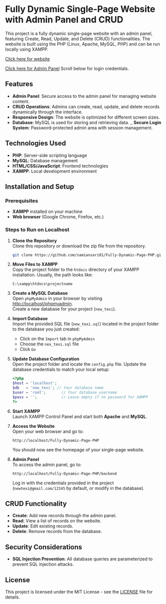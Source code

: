 
# Fully Dynamic Single-Page Website with Admin Panel and CRUD

This project is a fully dynamic single-page website with an admin panel, featuring Create, Read, Update, and Delete (CRUD) functionalities. The website is built using the PHP (Linux, Apache, MySQL, PHP) and can be run locally using XAMPP.

[Click here for website](http://taxi-service.kesug.com)


[Click here for Admin Panel](http://taxi-service.kesug.com/backend)   Scroll below for login credentials.

## Features

- **Admin Panel**: Secure access to the admin panel for managing website content.
- **CRUD Operations**: Admins can create, read, update, and delete records dynamically through the interface.
- **Responsive Design**: The website is optimized for different screen sizes.
- **Database**: MySQL is used for storing and retrieving data.
_ **Secure Login System**: Password-protected admin area with session management.

## Technologies Used

- **PHP**: Server-side scripting language
- **MySQL**: Database management
- **HTML/CSS/JavaScript**: Frontend technologies
- **XAMPP**: Local development environment

## Installation and Setup

### Prerequisites

- **XAMPP** installed on your machine
- **Web browser** (Google Chrome, Firefox, etc.)

### Steps to Run on Localhost

1. **Clone the Repository**  
   Clone this repository or download the zip file from the repository.

   ```bash
   git clone https://github.com/samiansari01/Fully-Dynamic-Page-PHP.git
   ```

2. **Move Files to XAMPP**  
   Copy the project folder to the `htdocs` directory of your XAMPP installation. Usually, the path looks like:

   ```
   C:\xampp\htdocs\projectname
   ```

3. **Create a MySQL Database**  
   Open `phpMyAdmin` in your browser by visiting [http://localhost/phpmyadmin](http://localhost/phpmyadmin).  
   Create a new database for your project (`new_texi`).

4. **Import Database**  
   Import the provided SQL file (`new_texi.sql`) located in the project folder to the database you just created:
   
   - Click on the `Import` tab in `phpMyAdmin`
   - Choose the `nex_texi.sql` file
   - Click `Go`

5. **Update Database Configuration**  
   Open the project folder and locate the `config.php` file. Update the database credentials to match your local setup:

   ```php
   <?php
   $host = 'localhost';
   $db   = 'new_texi'; // Your database name
   $user = 'root';       // Your database username
   $pass = '';           // Leave empty if no password for XAMPP
   ?>
   ```

6. **Start XAMPP**  
   Launch XAMPP Control Panel and start both **Apache** and **MySQL**.

7. **Access the Website**  
   Open your web browser and go to:

   ```
   http://localhost/Fully-Dynamic-Page-PHP
   ```

   You should now see the homepage of your single-page website.

8. **Admin Panel**  
   To access the admin panel, go to:

   ```
   http://localhost/Fully-Dynamic-Page-PHP/backend
   ```

   Log in with the credentials provided in the project (`newtexi@gmail.com/12345` by default, or modify in the database).



## CRUD Functionality

- **Create**: Add new records through the admin panel.
- **Read**: View a list of records on the website.
- **Update**: Edit existing records.
- **Delete**: Remove records from the database.


## Security Considerations

- **SQL Injection Prevention**: All database queries are parameterized to prevent SQL injection attacks.
 
## License

This project is licensed under the MIT License - see the [LICENSE](LICENSE) file for details.
